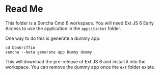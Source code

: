 # Read Me

This folder is a Sencha Cmd 6 workspace. You will need Ext JS 6 Early Access to use
the application in the `apps\ticket` folder.

One way to do this is generate a dummy app:

    cd DonGriffin
    sencha --beta generate app Dummy dummy

This will download the pre-release of Ext JS 6 and install it into the workspace. You
can remove the dummy app once the `ext` folder exists.
